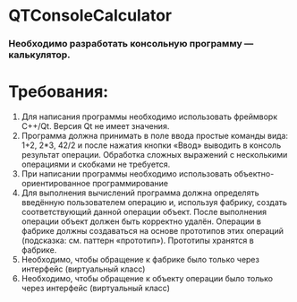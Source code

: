 # QTConsoleCalculator

### Необходимо разработать консольную программу — калькулятор.
# Требования:
  1. Для написания программы необходимо использовать фреймворк С++/Qt. Версия Qt не имеет значения.
  2. Программа должна принимать в поле ввода простые команды вида: 1+2, 2*3, 42/2 и после нажатия кнопки «Ввод» выводить в консоль результат операции. Обработка сложных выражений      с несколькими операциями и скобками не требуется.
  3. При написании программы необходимо использовать объектно-ориентированное программирование
  4. Для выполнения вычислений программа должна определять введённую пользователем операцию и, используя фабрику, создать соответствующий данной операции объект. После выполнения      операции объект должен быть корректно удалён. Операции в фабрике должны создаваться на основе прототипов этих операций (подсказка: см. паттерн «прототип»). Прототипы хранятся      в фабрике.
  5. Необходимо, чтобы обращение к фабрике было только через интерфейс (виртуальный класс)
  6. Необходимо, чтобы обращение к объекту операции было только через интерфейс (виртуальный класс)
